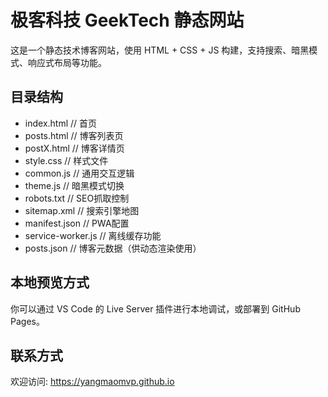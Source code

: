 
# 极客科技 GeekTech 静态网站

这是一个静态技术博客网站，使用 HTML + CSS + JS 构建，支持搜索、暗黑模式、响应式布局等功能。

## 目录结构
- index.html      // 首页
- posts.html      // 博客列表页
- postX.html      // 博客详情页
- style.css       // 样式文件
- common.js       // 通用交互逻辑
- theme.js        // 暗黑模式切换
- robots.txt      // SEO抓取控制
- sitemap.xml     // 搜索引擎地图
- manifest.json   // PWA配置
- service-worker.js // 离线缓存功能
- posts.json      // 博客元数据（供动态渲染使用）

## 本地预览方式
你可以通过 VS Code 的 Live Server 插件进行本地调试，或部署到 GitHub Pages。

## 联系方式
欢迎访问: https://yangmaomvp.github.io
